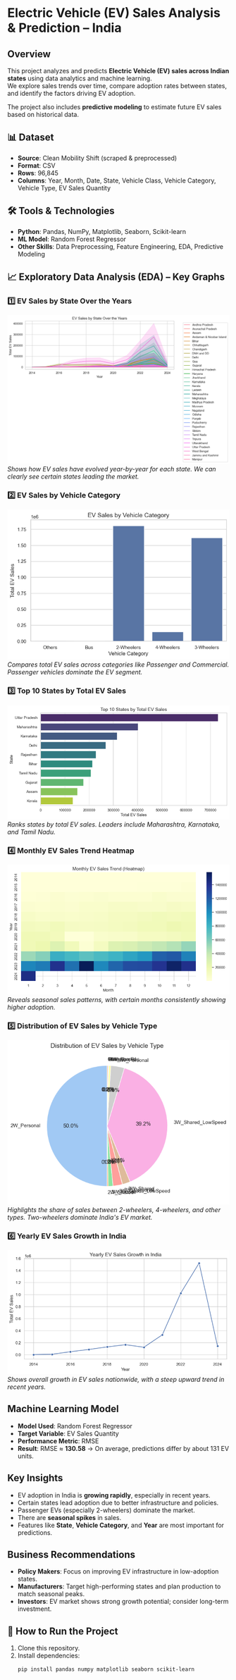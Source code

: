 #  Electric Vehicle (EV) Sales Analysis & Prediction – India

##  Overview
This project analyzes and predicts **Electric Vehicle (EV) sales across Indian states** using data analytics and machine learning.  
We explore sales trends over time, compare adoption rates between states, and identify the factors driving EV adoption.  

The project also includes **predictive modeling** to estimate future EV sales based on historical data.



## 📊 Dataset
- **Source**: Clean Mobility Shift (scraped & preprocessed)
- **Format**: CSV  
- **Rows**: 96,845  
- **Columns**: Year, Month, Date, State, Vehicle Class, Vehicle Category, Vehicle Type, EV Sales Quantity



## 🛠 Tools & Technologies
- **Python**: Pandas, NumPy, Matplotlib, Seaborn, Scikit-learn
- **ML Model**: Random Forest Regressor
- **Other Skills**: Data Preprocessing, Feature Engineering, EDA, Predictive Modeling



## 📈 Exploratory Data Analysis (EDA) – Key Graphs

### 1️⃣ EV Sales by State Over the Years
![EV Sales by State Over the Years](EV%20Sales%20by%20State%20over%20the%20years.png)  
*Shows how EV sales have evolved year-by-year for each state. We can clearly see certain states leading the market.*



### 2️⃣ EV Sales by Vehicle Category
![EV Sales by Vehicle Category](EV%20sales%20by%20vehical%20category.png)  
*Compares total EV sales across categories like Passenger and Commercial. Passenger vehicles dominate the EV segment.*



### 3️⃣ Top 10 States by Total EV Sales
![Top 10 States by Total EV Sales](Top%2010%20state%20by%20total%20EV%20Sales.png)  
*Ranks states by total EV sales. Leaders include Maharashtra, Karnataka, and Tamil Nadu.*



### 4️⃣ Monthly EV Sales Trend Heatmap
![Monthly EV Sales Trend Heatmap](Monthly%20EV%20Sales%20Treand%20Heatmap.png)  
*Reveals seasonal sales patterns, with certain months consistently showing higher adoption.*



### 5️⃣ Distribution of EV Sales by Vehicle Type
![Distribution of EV Sales by Vehicle Type](Distrubution%20of%20EV%20Sales%20by%20vehical%20Type.png)  
*Highlights the share of sales between 2-wheelers, 4-wheelers, and other types. Two-wheelers dominate India's EV market.*



### 6️⃣ Yearly EV Sales Growth in India
![Yearly EV Sales Growth in India](Yearly%20Ev%20Sales%20Growth%20in%20india.png)  
*Shows overall growth in EV sales nationwide, with a steep upward trend in recent years.*



##  Machine Learning Model
- **Model Used**: Random Forest Regressor
- **Target Variable**: EV Sales Quantity
- **Performance Metric**: RMSE  
- **Result**: RMSE ≈ **130.58** → On average, predictions differ by about 131 EV units.



##  Key Insights
- EV adoption in India is **growing rapidly**, especially in recent years.
- Certain states lead adoption due to better infrastructure and policies.
- Passenger EVs (especially 2-wheelers) dominate the market.
- There are **seasonal spikes** in sales.
- Features like **State**, **Vehicle Category**, and **Year** are most important for predictions.



##  Business Recommendations
- **Policy Makers**: Focus on improving EV infrastructure in low-adoption states.
- **Manufacturers**: Target high-performing states and plan production to match seasonal peaks.
- **Investors**: EV market shows strong growth potential; consider long-term investment.



## 🚀 How to Run the Project
1. Clone this repository.
2. Install dependencies:
   ```bash
   pip install pandas numpy matplotlib seaborn scikit-learn

